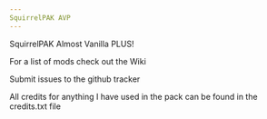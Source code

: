 ```yaml
---
SquirrelPAK AVP
---
```


SquirrelPAK Almost Vanilla PLUS!

For a list of mods check out the Wiki

Submit issues to the github tracker


All credits for anything I have used in the pack can be found in the credits.txt file
